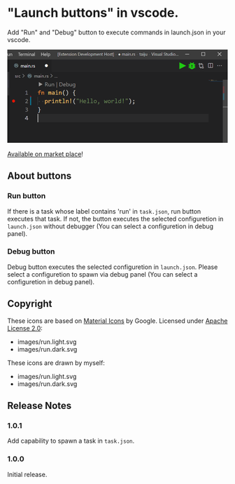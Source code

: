 # "Launch buttons" in vscode.

Add "Run" and "Debug" button to execute commands in launch.json in your vscode.

![screenshot](https://raw.githubusercontent.com/ledyba/vscode-launch-buttons/magistra/screenshot.png)

[Available on market place](https://marketplace.visualstudio.com/items?itemName=ledyba.launch-buttons)!

## About buttons

### Run button

If there is a task whose label contains 'run' in `task.json`, run button executes that task. If not, the button executes the selected configuretion in `launch.json` without debugger (You can select a configuretion in debug panel).

### Debug button

Debug button executes the selected configuretion in `launch.json`. Please select a configuretion to spawn via debug panel (You can select a configuretion in debug panel).

## Copyright

These icons are based on [Material Icons](https://fonts.google.com/icons) by Google. Licensed under [Apache License 2.0](https://www.apache.org/licenses/LICENSE-2.0.html):

 - images/run.light.svg
 - images/run.dark.svg

These icons are drawn by myself:

 - images/run.light.svg
 - images/run.dark.svg

## Release Notes

### 1.0.1

Add capability to spawn a task in `task.json`.

### 1.0.0

Initial release.
